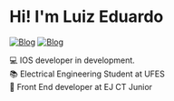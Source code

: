 
<h1>Hi! I'm Luiz Eduardo</h1>

[![Blog](https://img.shields.io/badge/LinkedIn-0077B5?style=for-the-badge&logo=linkedin&logoColor=white)](https://www.linkedin.com/in/luizeduardovae/)
[![Blog](https://img.shields.io/badge/Instagram-E4405F?style=for-the-badge&logo=instagram&logoColor=white)](https://www.instagram.com/dev.luizera/)

💻 IOS developer in development.<br>
📚 Electrical Engineering Student at UFES <br>
💼 Front End developer at EJ CT Junior

<div  >

  
  
</div>

<div >

  
  
</div>
